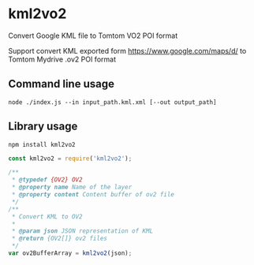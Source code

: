 # kml2vo2
Convert Google KML file to Tomtom VO2 POI format

Support convert KML exported form https://www.google.com/maps/d/ to Tomtom Mydrive .ov2 POI format

## Command line usage
```
node ./index.js --in input_path.kml.xml [--out output_path]
```

## Library usage

```
npm install kml2vo2
```

```javascript
const kml2vo2 = require('kml2vo2');

/**
 * @typedef {OV2} OV2
 * @property name Name of the layer
 * @property content Content buffer of ov2 file
 */
/**
 * Convert KML to OV2
 *
 * @param json JSON representation of KML
 * @return {OV2[]} ov2 files
 */
var ov2BufferArray = kml2vo2(json);
```
